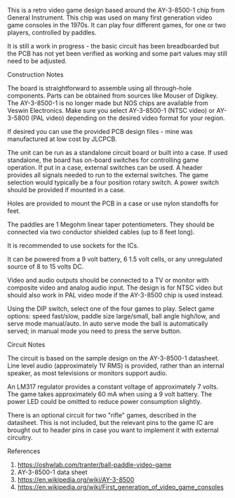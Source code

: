 This is a retro video game design based around the AY-3-8500-1 chip
from General Instrument. This chip was used on many first generation
video game consoles in the 1970s. It can play four different games,
for one or two players, controlled by paddles.

It is still a work in progress - the basic circuit has been
breadboarded but the PCB has not yet been verified as working
and some part values may still need to be adjusted.

Construction Notes

The board is straightforward to assemble using all through-hole
components. Parts can be obtained from sources like Mouser of Digikey.
The AY-3-8500-1 is no longer made but NOS chips are available from
Veswin Electronics. Make sure you select AY-3-8500-1 (NTSC video) or
AY-3-5800 (PAL video) depending on the desired video format for your
region.

If desired you can use the provided PCB design files - mine was
manufactured at low cost by JLCPCB.

The unit can be run as a standalone circuit board or built into a
case. If used standalone, the board has on-board switches for
controlling game operation. If put in a case, external switches can be
used. A header provides all signals needed to run to the external
switches. The game selection would typically be a four position rotary
switch. A power switch should be provided if mounted in a case.

Holes are provided to mount the PCB in a case or use nylon standoffs
for feet.

The paddles are 1 Megohm linear taper potentiometers. They should be
connected via two conductor shielded cables (up to 8 feet long).

It is recommended to use sockets for the ICs.

It can be powered from a 9 volt battery, 6 1.5 volt cells, or any
unregulated source of 8 to 15 volts DC.

Video and audio outputs should be connected to a TV or monitor with
composite video and analog audio input. The design is for NTSC video
but should also work in PAL video mode if the AY-3-8500 chip is used
instead.

Using the DIP switch, select one of the four games to play. Select
game options: speed fast/slow, paddle size large/small, ball angle
high/low, and serve mode manual/auto. In auto serve mode the ball is
automatically served; in manual mode you need to press the serve
button.

Circuit Notes

The circuit is based on the sample design on the AY-3-8500-1
datasheet. Line level audio (approximately 1V RMS) is provided, rather
than an internal speaker, as most televisions or monitors support
audio.

An LM317 regulator provides a constant voltage of approximately 7
volts. The game takes approximately 60 mA when using a 9 volt
battery. The power LED could be omitted to reduce power consumption
slightly.

There is an optional circuit for two "rifle" games, described in the
datasheet. This is not included, but the relevant pins to the game IC
are brought out to header pins in case you want to implement it with
external circuitry.

References

1. https://oshwlab.com/tranter/ball-paddle-video-game
2. AY-3-8500-1 data sheet
3. https://en.wikipedia.org/wiki/AY-3-8500
4. https://en.wikipedia.org/wiki/First_generation_of_video_game_consoles
